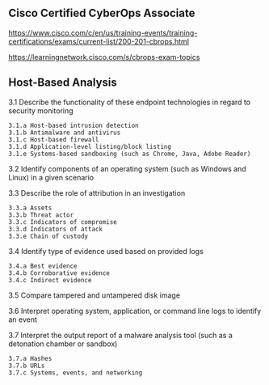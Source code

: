 Cisco Certified CyberOps Associate
-------------

https://www.cisco.com/c/en/us/training-events/training-certifications/exams/current-list/200-201-cbrops.html

https://learningnetwork.cisco.com/s/cbrops-exam-topics

Host-Based Analysis
-------------

3.1 Describe the functionality of these endpoint technologies in regard to security monitoring

    3.1.a Host-based intrusion detection
    3.1.b Antimalware and antivirus
    3.1.c Host-based firewall
    3.1.d Application-level listing/block listing
    3.1.e Systems-based sandboxing (such as Chrome, Java, Adobe Reader)


3.2 Identify components of an operating system (such as Windows and Linux) in a given scenario

3.3 Describe the role of attribution in an investigation

    3.3.a Assets
    3.3.b Threat actor
    3.3.c Indicators of compromise
    3.3.d Indicators of attack
    3.3.e Chain of custody


3.4 Identify type of evidence used based on provided logs

    3.4.a Best evidence
    3.4.b Corroborative evidence
    3.4.c Indirect evidence


3.5 Compare tampered and untampered disk image

3.6 Interpret operating system, application, or command line logs to identify an event

3.7 Interpret the output report of a malware analysis tool (such as a detonation chamber or sandbox)

    3.7.a Hashes
    3.7.b URLs
    3.7.c Systems, events, and networking
